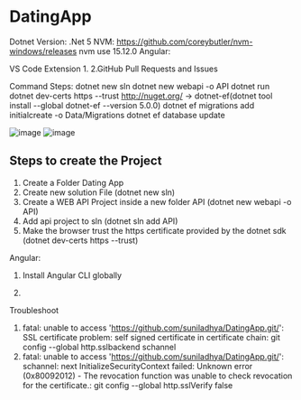# DatingApp

Dotnet Version: .Net 5
NVM: https://github.com/coreybutler/nvm-windows/releases
nvm use 15.12.0
Angular: 

VS Code Extension
1.
2.GitHub Pull Requests and Issues

Command Steps:
dotnet new sln
dotnet new webapi -o API
dotnet run
dotnet dev-certs https --trust
http://nuget.org/ -> dotnet-ef(dotnet tool install --global dotnet-ef --version 5.0.0)
dotnet ef migrations add initialcreate -o Data/Migrations
dotnet ef database update

![image](https://user-images.githubusercontent.com/20635839/110594570-f9c42b00-81a2-11eb-8371-7d7dd3471afe.png)
![image](https://user-images.githubusercontent.com/20635839/110702673-d8058b00-8218-11eb-8205-b216341e4640.png)

## Steps to create the Project

1. Create a Folder Dating App
2. Create new solution File (dotnet new sln)
3. Create a WEB API Project inside a new folder API (dotnet new webapi -o API)
4. Add api project to sln (dotnet sln add API)
5. Make the browser trust the https certificate provided by the dotnet sdk (dotnet dev-certs https --trust)

Angular:

1. Install Angular CLI globally

2.
Troubleshoot

1. fatal: unable to access 'https://github.com/suniladhya/DatingApp.git/': SSL certificate problem: self signed certificate in certificate chain: git config --global http.sslbackend schannel
2. fatal: unable to access 'https://github.com/suniladhya/DatingApp.git/': schannel: next InitializeSecurityContext failed: Unknown error (0x80092012) -
The revocation function was unable to check revocation for the certificate.: git config --global http.sslVerify false

